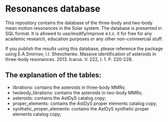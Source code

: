 # Resonances database

This repository contains the database of the three-body and two-body mean motion resonances in the Solar system. The database is presented in SQL format. It is allowed to use/modify/improve e.t.c. it for free for any academic research, education purposes or any other non-commercial stuff. 

If you publish the results using this database, please reference the package using
E.A.Smirnov, I.I. Shevchenko. Massive identification of asteroids in three-body resonances. 2013. Icarus. V. 222, I. 1. P. 220-228.

## The explanation of the tables:

* librations: contains the asteroids in three-body MMRs;
* twobody\_librations: contains the asteroids in two-body MMRs;
* asteroids: contains the AstDyS catalog copy;
* proper\_elements: contains the AstDyS proper elements catalog copy;
* synthetic\_proper\_elements: contains the AstDyS synthetic proper elements catalog copy;